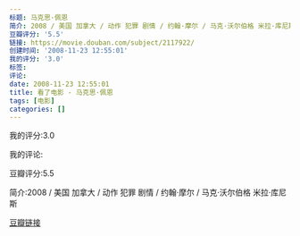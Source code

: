 ```yaml
---
标题: 马克思·佩恩
简介: 2008 / 美国 加拿大 / 动作 犯罪 剧情 / 约翰·摩尔 / 马克·沃尔伯格 米拉·库尼斯
豆瓣评分: '5.5'
链接: https://movie.douban.com/subject/2117922/
创建时间: '2008-11-23 12:55:01'
我的评分: '3.0'
标签:
评论:
date: 2008-11-23 12:55:01
title: 看了电影 - 马克思·佩恩
tags: [电影]
categories: []
---
```


我的评分:3.0

我的评论:

豆瓣评分:5.5

简介:2008 / 美国 加拿大 / 动作 犯罪 剧情 / 约翰·摩尔 / 马克·沃尔伯格 米拉·库尼斯

[豆瓣链接](https://movie.douban.com/subject/2117922/)

